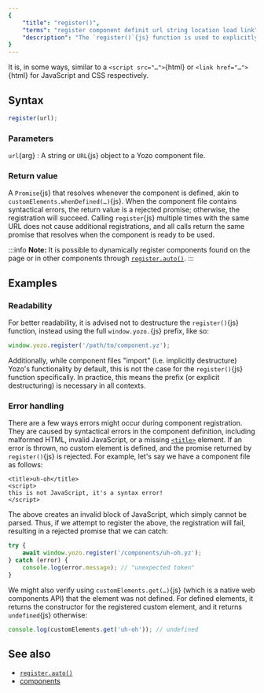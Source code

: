```yaml
---
{
	"title": "register()",
	"terms": "register component definit url string location load link",
	"description": "The `register()`{js} function is used to explicitly load Yozo component files by their URL."
}
---
```


It is, in some ways, similar to a `<script src="…">`{html} or `<link href="…">`{html} for JavaScript and CSS respectively.

## Syntax

```js
register(url);
```

### Parameters

`url`{arg}
: A string or `URL`{js} object to a Yozo component file.

### Return value

A `Promise`{js} that resolves whenever the component is defined, akin to `customElements.whenDefined(…)`{js}. When the component file contains syntactical errors, the return value is a rejected promise; otherwise, the registration will succeed. Calling `register`{js} multiple times with the same URL does not cause additional registrations, and all calls return the same promise that resolves when the component is ready to be used.

:::info
**Note:** It is possible to dynamically register components found on the page or in other components through [`register.auto()`](/docs/register/auto/).
:::

## Examples

### Readability

For better readability, it is advised not to destructure the `register()`{js} function, instead using the full `window.yozo.`{js} prefix, like so:

```js
window.yozo.register('/path/to/component.yz');
```

Additionally, while component files "import" (i.e. implicitly destructure) Yozo's functionality by default, this is not the case for the `register()`{js} function specifically. In practice, this means the prefix (or explicit destructuring) is necessary in all contexts.

### Error handling

There are a few ways errors might occur during component registration. They are caused by syntactical errors in the component definition, including malformed HTML, invalid JavaScript, or a missing [`<title>`](/docs/components/title/) element. If an error is thrown, no custom element is defined, and the promise returned by `register()`{js} is rejected. For example, let's say we have a component file as follows:

```yz
<title>uh-oh</title>
<script>
this is not JavaScript, it's a syntax error!
</script>
```

The above creates an invalid block of JavaScript, which simply cannot be parsed. Thus, if we attempt to register the above, the registration will fail, resulting in a rejected promise that we can catch:

```js
try {
	await window.yozo.register('/components/uh-oh.yz');
} catch (error) {
	console.log(error.message); // "unexpected token"
}
```

We might also verify using `customElements.get(…)`{js} (which is a native web components API) that the element was not defined. For defined elements, it returns the constructor for the registered custom element, and it returns `undefined`{js} otherwise:

```js
console.log(customElements.get('uh-oh')); // undefined
```

## See also

- [`register.auto()`](/docs/register/auto/)
- [components](/docs/components/)
